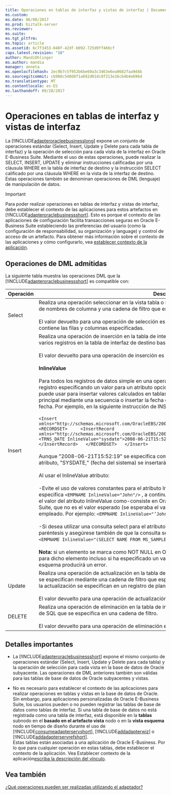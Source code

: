 ```yaml
---
title: Operaciones en tablas de interfaz y vistas de interfaz | Documentos de Microsoft
ms.custom: 
ms.date: 06/08/2017
ms.prod: biztalk-server
ms.reviewer: 
ms.suite: 
ms.tgt_pltfrm: 
ms.topic: article
ms.assetid: 6c7f3453-848f-42df-b092-725d9ff466cf
caps.latest.revision: "18"
author: MandiOhlinger
ms.author: mandia
manager: anneta
ms.openlocfilehash: 2ec9b7c5f952b6be60a3c3463e6ea0682faa9d4b
ms.sourcegitcommit: cb908c540d8f1a692d01dc8f313e16cb4b4e696d
ms.translationtype: MT
ms.contentlocale: es-ES
ms.lasthandoff: 09/20/2017
---
```

# <a name="operations-on-interface-tables-and-interface-views"></a>Operaciones en tablas de interfaz y vistas de interfaz
La [!INCLUDE[adapteroracleebusinesslong](../../includes/adapteroracleebusinesslong-md.md)] expone un conjunto de operaciones estándar (Select, Insert, Update y Delete para cada tabla de interfaz) y la operación de selección para cada vista de la interfaz en Oracle E-Business Suite. Mediante el uso de estas operaciones, puede realizar la SELECT, INSERT, UPDATE y eliminar instrucciones calificadas por una cláusula WHERE en la tabla de interfaz de destino y la instrucción SELECT calificado por una cláusula WHERE en la vista de la interfaz de destino. Estas operaciones también se denominan operaciones de DML (lenguaje) de manipulación de datos.  
  
> [!IMPORTANT]
>  Para poder realizar operaciones en tablas de interfaz y vistas de interfaz, debe establecer el contexto de las aplicaciones para estos artefactos en [!INCLUDE[adapteroraclebusinessshort](../../includes/adapteroraclebusinessshort-md.md)]. Esto es porque el contexto de las aplicaciones de configuración facilita transacciones seguras en Oracle E-Business Suite estableciendo las preferencias del usuario (como la configuración de responsabilidad, su organización y language) y control de acceso de un artefacto. Para obtener más información sobre el contexto de las aplicaciones y cómo configurarlo, vea [establecer contexto de la aplicación](../../adapters-and-accelerators/adapter-oracle-ebs/set-application-context.md).  

## <a name="supported-dml-operations"></a>Operaciones de DML admitidas  
 La siguiente tabla muestra las operaciones DML que la [!INCLUDE[adapteroraclebusinessshort](../../includes/adapteroraclebusinessshort-md.md)] es compatible con:  
  
|Operación|Description|  
|---------------|-----------------|  
|Select|Realiza una operación seleccionar en la vista tabla o la interfaz de interfaz destino basándose en una lista de nombres de columna y una cadena de filtro que especifica una cláusula WHERE de SQL especificada.<br /><br /> El valor devuelto para una operación de selección es un conjunto de resultados fuertemente tipadas que contiene las filas y columnas especificadas.|  
|Insert|Realiza una operación de inserción en la tabla de interfaz de destino. Inserte la inserción operación admite varios registros en la tabla de interfaz de destino basándose en un conjunto de registros proporcionado.<br /><br /> El valor devuelto para una operación de inserción es el número de filas insertadas.<br /><br /> **InlineValue**<br /><br /> Para todos los registros de datos simple en una operación de inserción, puede elegir invalidar el valor de un registro especificando un valor para un atributo opcional llamado **InlineValue**. El atributo InlineValue se puede usar para insertar valores calculados en tablas de interfaz como rellenar la columna de clave principal mediante una secuencia o insertar la fecha del sistema (mediante SYSDATE) en una columna de fecha. Por ejemplo, en la siguiente instrucción de INSERCIÓN:<br /><br /> `<Insert xmlns="http://schemas.microsoft.com/OracleEBS/2008/05/InterfaceTables/AR/AR_ARCHIVE_PURGE_INTERIM">   <RECORDSET>     <InsertRecord xmlns="http://schemas.microsoft.com/OracleEBS/2008/05/TableViewRecord/AR/AR_ARCHIVE_PURGE_INTERIM">       <TRNS_DATE InlineValue="sysdate">2008-06-21T15:52:19</TRNS_DATE>       <EMPNAME>John</EMPNAME>     </InsertRecord>   </RECORDSET>   </Insert>`<br /><br /> Aunque "2008-06-21T15:52:19" se especifica como un valor para TRNS_DATE, el valor de la **InlineValue** atributo, "SYSDATE," (fecha del sistema) se insertarán en la tabla de interfaz de destino.<br /><br /> Al usar el InlineValue atributo:<br /><br /> -Evite el uso de valores constantes para el atributo InlineValue. Por ejemplo, en la instrucción INSERT, si especifica `<EMPNAME InlineValue="John"/>` , a continuación, se producirá un error. Esto es porque se pasa el valor del atributo InlineValue como-consiste en Oracle y en este caso *John* se pasa a Oracle E-Business Suite, que no es el valor esperado (se esperaba el valor *'John'*). Tendría que usar comillas en el nombre del empleado. Por ejemplo: `<EMPNAME InlineValue="’John’"/>`.<br /><br /> -Si desea utilizar una consulta select para el atributo InlineValue, debe incluir la instrucción SELECT entre paréntesis y asegúrese también de que la consulta select captura solo un único registro. Por ejemplo: `<EMPNAME InlineValue="(SELECT NAME FROM MS_SAMPLE_EMPLOYEES WHERE ID=123)"/>`.<br /><br /> **Nota:** si un elemento se marca como NOT NULL en Oracle E-Business Suite, debe especificar un valor para dicho elemento incluso si ha especificado un valor insertado. Si no lo hará que la validación de esquema producirá un error.|  
|Update|Realiza una operación de actualización en la tabla de interfaz de destino. Los registros que se actualizarán se especifican mediante una cadena de filtro que especifica una cláusula WHERE de SQL. Los valores para la actualización se especifican en un registro de plantilla.<br /><br /> El valor devuelto para una operación de actualización es el número de filas actualizadas.|  
|DELETE|Realiza una operación de eliminación en la tabla de interfaz de destino basándose en una cláusula WHERE de SQL que se especifica en una cadena de filtro.<br /><br /> El valor devuelto para una operación de eliminación es el número de filas eliminadas.|  

## <a name="important-details"></a>Detalles importantes  
  -   La [!INCLUDE[adapteroraclebusinessshort](../../includes/adapteroraclebusinessshort-md.md)] expone el mismo conjunto de operaciones estándar (Select, Insert, Update y Delete para cada tabla) y la operación de selección para cada vista en la base de datos de Oracle subyacente. Las operaciones de DML anteriores también son válidas para las tablas de base de datos de Oracle subyacentes y vistas.  

 -   No es necesario para establecer el contexto de las aplicaciones para realizar operaciones en tablas y vistas en la base de datos de Oracle. Sin embargo, para aplicaciones personalizadas de Oracle E-Business Suite, los usuarios pueden o no pueden registrar las tablas de base de datos como tablas de interfaz. Si una tabla de base de datos no está registrada como una tabla de interfaz, está disponible en la **tablas** subnodo en el **basado en el artefacto vista** nodo o en la **vista esquema** nodo en tiempo de diseño durante el uso de [!INCLUDE[consumeadapterservshort](../../includes/consumeadapterservshort-md.md)], [!INCLUDE[addadapterwiz](../../includes/addadapterwiz-md.md)] o [!INCLUDE[addadapterservrefshort](../../includes/addadapterservrefshort-md.md)].  
    Estas tablas están asociadas a una aplicación de Oracle E-Business. Por lo que para cualquier operación en estas tablas, debe establecer el contexto de la aplicación. Vea Establecer contexto de la aplicación[escriba la descripción del vínculo](../../adapters-and-accelerators/adapter-oracle-ebs/set-application-context.md).  
  
## <a name="see-also"></a>Vea también  
 [¿Qué operaciones pueden ser realizadas utilizando el adaptador?](https://msdn.microsoft.com/library/cc185219(v=bts.10).aspx)